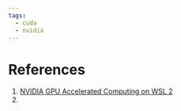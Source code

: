 ```yaml
---
tags:
  - cuda
  - nvidia
---
```


# References
1. [NVIDIA GPU Accelerated Computing on WSL 2](https://docs.nvidia.com/cuda/wsl-user-guide/index.html)
2. 